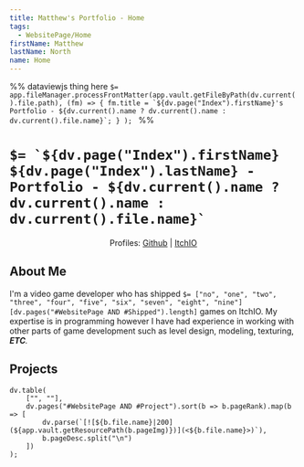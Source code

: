 ```yaml
---
title: Matthew's Portfolio - Home
tags:
  - WebsitePage/Home
firstName: Matthew
lastName: North
name: Home
---
```

%%
dataviewjs thing here
``$= app.fileManager.processFrontMatter(app.vault.getFileByPath(dv.current().file.path), (fm) => { fm.title = `${dv.page("Index").firstName}'s Portfolio - ${dv.current().name ? dv.current().name : dv.current().file.name}`; } ); ``
%%
# ``$= `${dv.page("Index").firstName} ${dv.page("Index").lastName} - Portfolio - ${dv.current().name ? dv.current().name : dv.current().file.name}` ``
<cd><center>Profiles: [Github](https://github.com/northmatt) | [ItchIO](https://northmatt.itch.io)</center></cd>
## About Me
I'm a video game developer who has shipped `$= ["no", "one", "two", "three", "four", "five", "six", "seven", "eight", "nine"][dv.pages("#WebsitePage AND #Shipped").length]` games on ItchIO. My expertise is in programming however I have had experience in working with other parts of game development such as level design, modeling, texturing, ***ETC**.* 
## Projects
```dataviewjs
dv.table(
	["", ""], 
	dv.pages("#WebsitePage AND #Project").sort(b => b.pageRank).map(b => [
		dv.parse(`[![${b.file.name}|200](${app.vault.getResourcePath(b.pageImg)})](<${b.file.name}>)`),
		b.pageDesc.split("\n")
	])
);
```
